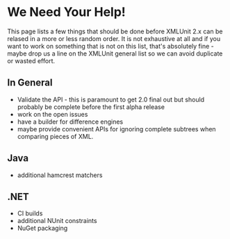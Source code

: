 We Need Your Help!
==================

This page lists a few things that should be done before XMLUnit 2.x
can be relased in a more or less random order.  It is not exhaustive
at all and if you want to work on something that is not on this list,
that's absolutely fine - maybe drop us a line on the XMLUnit general
list so we can avoid duplicate or wasted effort.

In General
----------

* Validate the API - this is paramount to get 2.0 final out but should
  probably be complete before the first alpha release
* work on the open issues
* have a builder for difference engines
* maybe provide convenient APIs for ignoring complete subtrees when
  comparing pieces of XML.

Java
----

* additional hamcrest matchers

.NET
----

* CI builds
* additional NUnit constraints
* NuGet packaging
